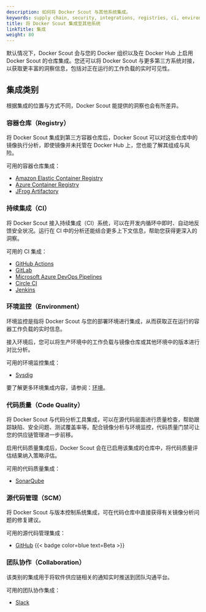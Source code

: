 ```yaml
---
description: 如何将 Docker Scout 与其他系统集成。
keywords: supply chain, security, integrations, registries, ci, environments
title: 将 Docker Scout 集成至其他系统
linkTitle: 集成
weight: 80
---
```


默认情况下，Docker Scout 会与您的 Docker 组织以及在 Docker Hub 上启用 Docker Scout 的仓库集成。您还可以将 Docker Scout 与更多第三方系统对接，以获取更丰富的洞察信息，包括对正在运行的工作负载的实时可见性。

## 集成类别

根据集成的位置与方式不同，Docker Scout 能提供的洞察也会有所差异。

### 容器仓库（Registry）

将 Docker Scout 集成到第三方容器仓库后，Docker Scout 可以对这些仓库中的镜像执行分析，即使镜像并未托管在 Docker Hub 上，您也能了解其组成与风险。

可用的容器仓库集成：

- [Amazon Elastic Container Registry](./registry/ecr.md)
- [Azure Container Registry](./registry/acr.md)
- [JFrog Artifactory](./registry/artifactory.md)

### 持续集成（CI）

将 Docker Scout 接入持续集成（CI）系统，可以在开发内循环中即时、自动地反馈安全状况。运行在 CI 中的分析还能结合更多上下文信息，帮助您获得更深入的洞察。

可用的 CI 集成：

- [GitHub Actions](./ci/gha.md)
- [GitLab](./ci/gitlab.md)
- [Microsoft Azure DevOps Pipelines](./ci/azure.md)
- [Circle CI](./ci/circle-ci.md)
- [Jenkins](./ci/jenkins.md)

### 环境监控（Environment）

环境监控是指将 Docker Scout 与您的部署环境进行集成，从而获取正在运行的容器工作负载的实时信息。

接入环境后，您可以将生产环境中的工作负载与镜像仓库或其他环境中的版本进行对比分析。

可用的环境监控集成：

- [Sysdig](./environment/sysdig.md)

要了解更多环境集成内容，请参阅：[环境](./environment/_index.md)。

### 代码质量（Code Quality）

将 Docker Scout 与代码分析工具集成，可以在源代码层面进行质量检查，帮助跟踪缺陷、安全问题、测试覆盖率等。配合镜像分析与环境监控，代码质量门禁可让您的供应链管理进一步前移。

启用代码质量集成后，Docker Scout 会在已启用该集成的仓库中，将代码质量评估结果纳入策略评估。

可用的代码质量集成：

- [SonarQube](sonarqube.md)

### 源代码管理（SCM）

将 Docker Scout 与版本控制系统集成，可在代码仓库中直接获得有关镜像分析问题的修复建议。

可用的源代码管理集成：

- [GitHub](source-code-management/github.md) {{< badge color=blue text=Beta >}}

### 团队协作（Collaboration）

该类别的集成用于将软件供应链相关的通知实时推送到团队沟通平台。

可用的团队协作集成：

- [Slack](./team-collaboration/slack.md)
